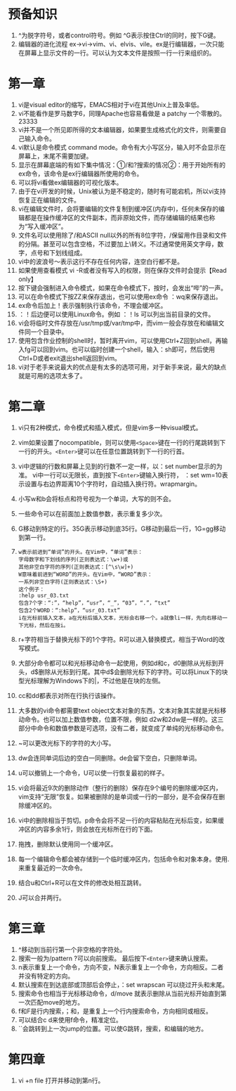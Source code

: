 # 预备知识
1. ^为脱字符号，或者control符号。例如 ^G表示按住Ctrl的同时，按下G键。
2. 编辑器的进化流程  ex→vi→vim、vi、elvis、vile。ex是行编辑器，一次只能在屏幕上显示文件的一行。可以认为文本文件是按照一行一行来组织的。
# 第一章

1. vi是visual editor的缩写，EMACS相对于vi在其他Unix上普及率低。
2. vi不能看作是罗马数字6，同理Apache也容易看做是 a patchy 一个零散的。23333
3. vi并不是一个所见即所得的文本编辑器，如果要生成格式化的文件，则需要自己输入命令。
4. vi默认是命令模式 command mode。命令有大小写区分，输入时不会显示在屏幕上，末尾不需要加<Enter>键。
5. 显示在屏幕底端的有如下集中情况：①/和?搜索的情况②：用于开始所有的ex命令，该命令是ex行编辑器所使用的命令。
6. 可以将vi看做ex编辑器的可视化版本。
7. 由于在vi开发的时候，Unix被认为是不稳定的，随时有可能宕机，所以vi支持恢复正在编辑的文件。
8. vi在编辑文件时，会将要编辑的文件复制到缓冲区(内存中)，任何未保存的编辑都是在操作缓冲区的文件副本，而非原始文件，而存储编辑的结果也称为“写入缓冲区”。
9. 文件名可以使用除了/和ASCII null以外的所有8位字符，/保留用作目录和文件的分隔。甚至可以包含空格，不过要加上\转义。不过通常使用英文字母，数字，点号和下划线组成。
10. vi中的波浪号～表示这行不存在任何内容，连空白行都不是。
11. 如果使用查看模式 vi -R或者没有写入的权限，则在保存文件时会提示【Read only】
12. 按下<Esc>键会强制进入命令模式，如果在命令模式下，按<Esc>时，会发出“哔”的一声。
13. 可以在命令模式下按ZZ来保存退出，也可以使用ex命令 ：wq来保存退出。
14. ex命令后加上！表示强制执行该命令，不理会缓冲区。
15. ：！后边便可以使用Linux命令。例如		：！ls	可以列出当前目录的文件。
16. vi会将临时文件存放在/usr/tmp或/var/tmp中，而vim一般会存放在和编辑文件同一个目录中。
17. 使用包含作业控制的shell时，暂时离开vim，可以使用Ctrl+Z回到shell，再输入fg可以回到vim。也可以临时创建一个shell，输入：sh即可，然后使用Ctrl+D或者exit退出shell返回到vim。
18. vi对于老手来说最大的优点是有太多的选项可用，对于新手来说，最大的缺点就是可用的选项太多了。
# 第二章
1. vi只有2种模式，命令模式和插入模式，但是vim多一种visual模式。

2. vim如果设置了nocompatible，则可以使用`<Space>`键在一行的行尾跳转到下一行的开头。`<Enter>`键可以在任意位置跳转到下一行的行首。

3. vi中逻辑的行数和屏幕上见到的行数不一定一样，以：set number显示的为准。 vi中一行可以无限长，直到按下`<Enter>`键输入换行符， ：set wm=10表示设置与右边界距离10个字符时，自动插入换行符。wrapmargin。

4. 小写w和b会将标点和符号视为一个单词，大写的则不会。

5. 一些命令可以在前面加上数值参数，表示重复多少次。

6. G移动到特定的行。35G表示移动到底35行。G移动到最后一行，1G=gg移动到第一行。

7. ```shell
   w表示前进到“单词”的开头。在Vim中，“单词”表示：
   字母数字和下划线的序列(正则表达式：\w+)或
   其他非空白字符的序列(正则表达式：[^\s\w]+)
   W意味着前进到“WORD”的开头。在Vim中，“WORD”表示：
   一系列非空白字符(正则表达式：\S+)
   这个例子：
   :help usr_03.txt
   包含7个字：“:”，“help”，“usr”，“_”，“03”，“.”，“txt”
   包含2个WORD：“:help”，“usr_03.txt”
   i在光标前插入文本，a在光标后插入文本，光标会右移一个。a就像li一样，先向右移动一下光标，然后在按i。

8. r+字符相当于替换光标下的1个字符。R可以进入替换模式，相当于Word的改写模式。

9. 大部分命令都可以和光标移动命令一起使用，例如d和c，d0删除从光标到开头，d\$删除从光标到行尾。其中d\$会删除光标下的字符。可以将Linux下的块型光标理解为Windows下的|，不过他是在块的左侧。

10. cc和dd都表示对所在行执行该操作。

11. 大多数的vi命令都需要text object文本对象的东西，文本对象其实就是光标移动命令。也可以加上数值参数，位置不限，例如    d2w和2dw是一样的。这三部分中命令和数值参数是可选项，没有二者，就变成了单纯的光标移动命令。

12. ~可以更改光标下的字符的大小写。

13. dw会连同单词后边的空白一同删除。de会留下空白，只删除单词。

14. u可以撤销上一个命令，U可以使一行恢复最初的样子。

15. vi会将最近9次的删除动作（整行的删除）保存在9个编号的删除缓冲区内，vim支持“无限”恢复。如果被删除的是单词或一行的一部分，是不会保存在删除缓冲区的。

16. vi中的删除相当于剪切。p命令会将不足一行的内容粘贴在光标后变，如果缓冲区的内容多余1行，则会放在光标所在行的下面。

17. 拖拽，删除默认使用同一个缓冲区。

18. 每一个编辑命令都会被存储到一个临时缓冲区内，包括命令和对象本身。使用.来重复最近的一次命令。

19. 结合u和Ctrl+R可以在文件的修改处相互跳转。

20. J可以合并两行。
# 第三章
1. ^移动到当前行第一个非空格的字符处。
2. 搜索一般为/pattern ?可以向前搜索。  最后按下`<Enter>`键来确认搜索。
3. n表示重复上一个命令，方向不变，N表示重复上一个命令，方向相反。二者并没有特定的方向。
4. 默认搜索在到达底部或顶部后会停止，：set wrapscan 可以绕过开头和末尾。
5. 搜索命令也相当于光标移动命令，d/move 就表示删除从当前光标开始直到第一次匹配move的地方。
6. f和F是行内搜索，；和，是重复上一个行内搜索命令，方向相同或相反。
7. 可以结合c d来使用f命令，精准定位。
8. ``会跳转到上一次jump的位置。可以使G跳转，搜索，和编辑的地方。
# 第四章
1. vi +n file 打开并移动到第n行。